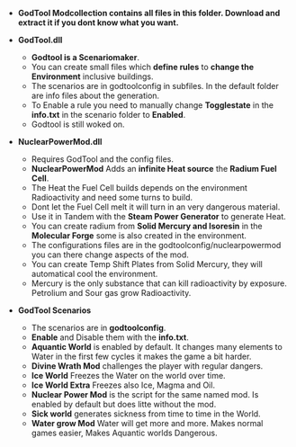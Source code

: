 - **GodTool Modcollection contains all files in this folder. Download and extract it if you dont know what you want.**

- **GodTool.dll**

    - **Godtool is a Scenariomaker**.
    - You can create small files which **define rules** to **change the Environment** inclusive buildings.
    - The scenarios are in godtoolconfig in subfiles. In the default folder are info files about the generation.
    - To Enable a rule you need to manually change **Togglestate** in the **info.txt** in the scenario folder to **Enabled**.
    - Godtool is still woked on.
    

- **NuclearPowerMod.dll**
    - Requires GodTool and the config files.
    - **NuclearPowerMod** Adds an **infinite Heat source** the **Radium Fuel Cell**.
    - The Heat the Fuel Cell builds depends on the environment Radioactivity and need some turns to build.
    - Dont let the Fuel Cell melt it will turn in an very dangerous material.
    - Use it in Tandem with the **Steam Power Generator** to generate Heat.
    - You can create radium from **Solid Mercury and Isoresin** in the **Molecular Forge** some is also created in the environment.
    - The configurations files are in the godtoolconfig/nuclearpowermod you can there change aspects of the mod.
    - You can create Temp Shift Plates from Solid Mercury, they will automatical cool the environment.
    - Mercury is the only substance that can kill radioactivity by exposure. Petrolium and Sour gas grow Radioactivity.

- **GodTool Scenarios**
    - The scenarios are in **godtoolconfig**.
    - **Enable** and Disable them with the **info.txt**.
    - **Aquantic World** is enabled by default. It changes many elements to Water in the first few cycles it makes the game a bit harder.
    - **Divine Wrath Mod** challenges the player with regular dangers.
    - **Ice World** Freezes the Water on the world over time.
    - **Ice World Extra** Freezes also Ice, Magma and Oil.
    - **Nuclear Power Mod** is the script for the same named mod. Is enabled by default but does litte without the mod.
    - **Sick world** generates sickness from time to time in the World.
    - **Water grow Mod** Water will get more and more. Makes normal games easier, Makes Aquantic worlds Dangerous.
